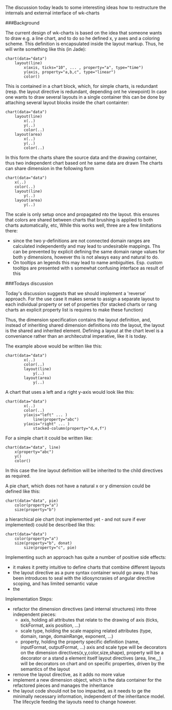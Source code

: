 The discussion today leads to some interesting ideas how to restructure the internals and external interface of wk-charts

###Background

The current design of wk-charts is based on the idea that someone wants to draw e.g. a line chart, and to do so he defined x, y axes and a coloring scheme.
This definition is encapsulated inside the layout markup. Thus, he will write something like this (in Jade):

    chart(data="data")
        layout(line)
            x(axis, ticks="10", ... , property="a", type="time")
            y(axis, property="a,b,c", type="linear")
            color()
This is contained in a chart block, which, for simple charts, is redundant (resp. the layout directive is redundant, depending ont he viewpoint)
In case one wants to draw several layouts in a single container this can be done by attaching several layout blocks inside the chart containter:

    chart(data="data")
        layout(line)
            x(..)
            y(..)
            color(..)
        layout(area)
            x(..)
            y(..)
            color(..)
In this form the charts share the source data and the drawing container, thus two independent chart based ont he same data are drawn
The charts can share dimension in the following form

    chart(data="data")
        x(..)
        color(..)
        layout(line)
            y(..)
        layout(area)
            y(..)
The scale is only setup once and propagated nto the layout. this ensures that colors are shared between charts that brushing is applied to both charts automatically, etc,
While this works well, three are a few limitations there:

- since the two y-definitions are not connected domain ranges are calculated independently and may lead to undesirable mappings. Ths can be prevented by explicit defining the same
domain range values for both y dimensions, however ths is not always easy and natural to do.
- On tooltips an legends this may lead to name ambiguities. Esp. custom tooltips are presented with s somewhat confusing interface as result of this

###Todays discussion

Today's discussion suggests that we should implement a 'reverse' approach. For the use case it makes sense to assign a separate layout to each individual property or set of properties
(for stacked charts or rang charts an explicit property list is requires to make these function)

Thus, the dimension specification contains the layout definition, and, instead of inheriting shared dimension definitions into the layout, the layout is the shared and inherited element. Defining a layout at the chart level is a conveniance rather than an architecutral
 imperative, like it is today.

The example above would be written like this:

    chart(data="data")
            x(..)
            color(..)
            layout(line)
                y(..)
            layout(area)
                y(..)
A chart that uses a left and a right y-axis would look like this:

    chart(data="data")
            x(..)
            color(..)
            y(axis="left" ... )
                line(property="abc")
            y(axis="right" ... )
                stacked-column(property="d,e,f")
For a simple chart it could be written like:

    chart(data="data", line)
        x(property="abc")
        y()
        color()
In this case the line layout definition will be inherited to the child directives as required.

A pie chart, which does not have a natural x or y dimension could be defined like this:

    chart(data="data", pie)
        color(property="a")
        size(property="b")

a hierarchical pie chart (not implemented yet - and not sure if ever implemented) could be described like this:

    chart(data="data")
        color(property="a")
        size(property="b", donat)
            size(property="c", pie)

Implementing such an approach has quite a number of positive side effects:

- it makes it pretty intuitive to define charts that combine different layouts
- the layout directive as a pure syntax container would go away. It has been introduces to seal with the idiosyncrasies of angular directive scoping, and has limited semantic value
- the


Implementation Steps:

- refactor the dimension directives (and internal structures) into three independent pieces:
    - axis, holding all attributes that relate to the drawing of axis (ticks, tickFormat, axis position, ...)
    - scale type, holding the scale mapping related attributes (type, domain, range, domainRange, exponent, ...)
    - property, holding the property specific definition (name, inputFormat, outputFormat, ...)
    axis and scale type will be decorators on the dimension directives(x,y,color,size,shape), property will be a decorator or a stand a element itself
    layout directives (area, line,,,) will be decorators on chart and on specific properties, driven by the semantics of the layout
- remove the layout directive, as it adds no more value
- implement a new dimension object, which is the data container for the refactored pieces and manages the inheritance
- the layout code should not be too impacted, as it needs to ge the minimally necessary information, independent of the inheritance model. The lifecycle feeding the layouts need to change however.

